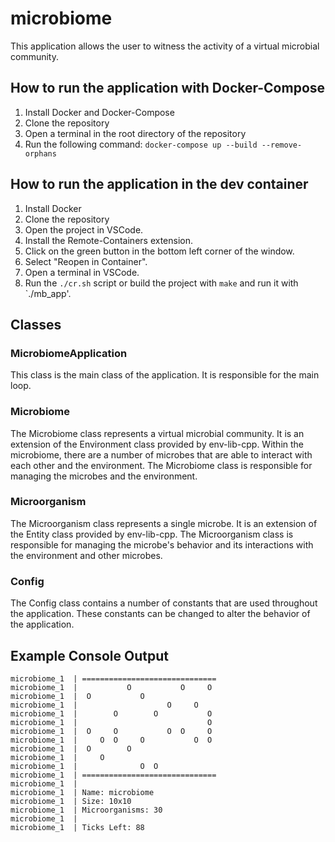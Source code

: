# microbiome
This application allows the user to witness the activity of a virtual microbial community.

## How to run the application with Docker-Compose
1. Install Docker and Docker-Compose
2. Clone the repository
3. Open a terminal in the root directory of the repository
4. Run the following command: `docker-compose up --build --remove-orphans`

## How to run the application in the dev container
1. Install Docker
2. Clone the repository
3. Open the project in VSCode.
4. Install the Remote-Containers extension.
5. Click on the green button in the bottom left corner of the window.
6. Select "Reopen in Container".
7. Open a terminal in VSCode.
8. Run the `./cr.sh` script or build the project with `make` and run it with `./mb_app'.

## Classes
### MicrobiomeApplication
This class is the main class of the application. It is responsible for the main loop.

### Microbiome
The Microbiome class represents a virtual microbial community. It is an extension of the Environment class provided by env-lib-cpp. Within the microbiome, there are a number of microbes that are able to interact with each other and the environment. The Microbiome class is responsible for managing the microbes and the environment.

### Microorganism
The Microorganism class represents a single microbe. It is an extension of the Entity class provided by env-lib-cpp. The Microorganism class is responsible for managing the microbe's behavior and its interactions with the environment and other microbes.

### Config
The Config class contains a number of constants that are used throughout the application. These constants can be changed to alter the behavior of the application.

## Example Console Output
```
microbiome_1  | ==============================
microbiome_1  |           O           O     O
microbiome_1  |  O           O
microbiome_1  |                    O     O
microbiome_1  |        O        O           O
microbiome_1  |                             O
microbiome_1  |  O     O           O  O     O
microbiome_1  |     O  O     O           O  O
microbiome_1  |  O        O
microbiome_1  |     O
microbiome_1  |              O  O
microbiome_1  | ==============================
microbiome_1  |
microbiome_1  | Name: microbiome
microbiome_1  | Size: 10x10
microbiome_1  | Microorganisms: 30
microbiome_1  |
microbiome_1  | Ticks Left: 88
```
